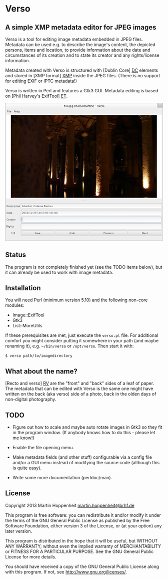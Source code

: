 # Verso

## A simple XMP metadata editor for JPEG images

Verso is a tool for editing image metadata embedded in JPEG files. Metadata
can be used e.g. to describe the image's content, the depicted persons, items
and location, to provide information about the date and circumstances of its
creation and to state its creator and any rights/license information.

Metadata created with Verso is structured with [Dublin Core] [DC] elements and
stored in [XMP format] [XMP] inside the JPEG files. (There is no support for
editing EXIF or IPTC metadata!)

Verso is written in Perl and features a Gtk3 GUI. Metadata editing is based on
[Phil Harvey's ExifTool] [ET].

![Verso screenshot](screenshot.jpg)

[DC]: http://dublincore.org
[XMP]: https://en.wikipedia.org/wiki/Extensible_Metadata_Platform
[ET]: http://www.sno.phy.queensu.ca/~phil/exiftool/

## Status

The program is not completely finished yet (see the TODO items below), but it
can already be used to work with image metadata.

## Installation

You will need Perl (minimum version 5.10) and the following non-core modules:

* Image::ExifTool
* Gtk3
* List::MoreUtils

If these prerequisites are met, just execute the `verso.pl` file. For
additional comfort you might consider putting it somewhere in your path (and
maybe renaming it), e.g. `~/bin/verso` or `/opt/verso`. Then start it with:

    $ verso path/to/imagedirectory

## What about the name?

[Recto and verso] [RV] are the "front" and "back" sides of a leaf of paper.
The metadata that can be edited with Verso is the same one might have written
on the back (aka verso) side of a photo, back in the olden days of non-digital
photography.

[RV]: https://en.wikipedia.org/wiki/Recto_and_verso

## TODO

* Figure out how to scale and maybe auto rotate images in Gtk3 so they fit in
  the program window. (If anybody knows how to do this - please let me know!)

* Enable the file opening menu.

* Make metadata fields (and other stuff) configurable via a config file and/or
  a GUI menu instead of modifying the source code (although this is quite
  easy).

* Write some more documentation (perldoc/man).

## License

Copyright 2013 Martin Hoppenheit <martin.hoppenheit@brhf.de>

This program is free software: you can redistribute it and/or modify it under
the terms of the GNU General Public License as published by the Free Software
Foundation, either version 3 of the License, or (at your option) any later
version.

This program is distributed in the hope that it will be useful, but WITHOUT
ANY WARRANTY; without even the implied warranty of MERCHANTABILITY or FITNESS
FOR A PARTICULAR PURPOSE.  See the GNU General Public License for more
details.

You should have received a copy of the GNU General Public License along with
this program.  If not, see <http://www.gnu.org/licenses/>.
